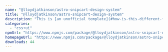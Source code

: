 ```yaml
---
name: "@lloydjatkinson/astro-snipcart-design-system"
title: "@lloydjatkinson/astro-snipcart-design-system"
description: "This is [an unofficial template](#how-is-this-different-from-the-official-component-template) meant to ease the development of components for [Astro](https://astro.build/) that are intended for distribution. It does so by providing you with:"
categories:
  - "css+ui"
npmUrl: "https://www.npmjs.com/package/@lloydjatkinson/astro-snipcart-design-system"
homepageUrl: "https://www.npmjs.com/package/@lloydjatkinson/astro-snipcart-design-system"
downloads: 44
---
```


